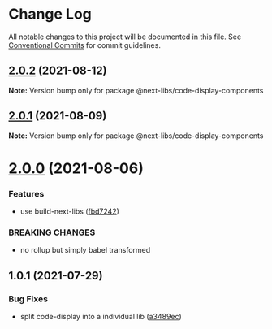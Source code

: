 # Change Log

All notable changes to this project will be documented in this file.
See [Conventional Commits](https://conventionalcommits.org) for commit guidelines.

## [2.0.2](https://github.com/easyops-cn/next-libs/compare/@next-libs/code-display-components@2.0.1...@next-libs/code-display-components@2.0.2) (2021-08-12)

**Note:** Version bump only for package @next-libs/code-display-components





## [2.0.1](https://github.com/easyops-cn/next-libs/compare/@next-libs/code-display-components@2.0.0...@next-libs/code-display-components@2.0.1) (2021-08-09)

**Note:** Version bump only for package @next-libs/code-display-components

# [2.0.0](https://github.com/easyops-cn/next-libs/compare/@next-libs/code-display-components@1.0.1...@next-libs/code-display-components@2.0.0) (2021-08-06)

### Features

- use build-next-libs ([fbd7242](https://github.com/easyops-cn/next-libs/commit/fbd724251174363ac27974b1804ee5d56d6e3d7c))

### BREAKING CHANGES

- no rollup but simply babel transformed

## 1.0.1 (2021-07-29)

### Bug Fixes

- split code-display into a individual lib ([a3489ec](https://github.com/easyops-cn/next-libs/commit/a3489ec913530667974ae8bc434d86e35f41903c))
